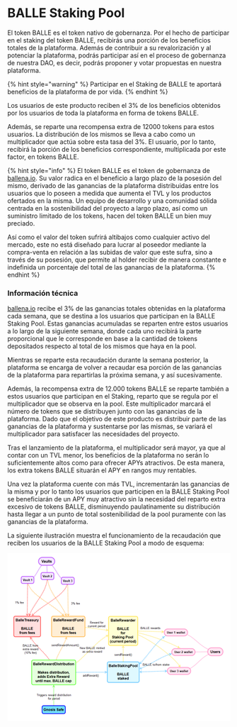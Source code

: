 # BALLE Staking Pool

El token BALLE es el token nativo de gobernanza. Por el hecho de participar en el staking del token BALLE, recibirás una porción de los beneficios totales de la plataforma. Además de contribuir a su revalorización y al potenciar la plataforma, podrás participar así en el proceso de gobernanza de nuestra DAO, es decir, podrás proponer y votar propuestas en nuestra plataforma.

{% hint style="warning" %}
Participar en el Staking de BALLE te aportará beneficios de la plataforma de por vida.
{% endhint %}

Los usuarios de este producto reciben el 3% de los beneficios obtenidos por los usuarios de toda la plataforma en forma de tokens BALLE. 

Además, se reparte una recompensa extra de 12000 tokens para estos usuarios. La distribución de los mismos se lleva a cabo como un multiplicador que actúa sobre esta tasa del 3%. El usuario, por lo tanto, recibirá la porción de los beneficios correspondiente, multiplicada por este factor, en tokens BALLE.

{% hint style="info" %}
El token BALLE es el token de gobernanza de [ballena.io](https://ballena.io/). Su valor radica en el beneficio a largo plazo de la posesión del mismo, derivado de las ganancias de la plataforma distribuidas entre los usuarios que lo poseen a medida que aumenta el TVL y los productos ofertados en la misma. Un equipo de desarrollo y una comunidad sólida centrada en la sostenibilidad del proyecto a largo plazo, así como un suministro limitado de los tokens, hacen del token BALLE un bien muy preciado. 

Así como el valor del token sufrirá altibajos como cualquier activo del mercado, este no está diseñado para lucrar al poseedor mediante la compra-venta en relación a las subidas de valor que este sufra, sino a través de su posesión, que permite al holder recibir de manera constante e indefinida un porcentaje del total de las ganancias de la plataforma.
{% endhint %}

### 

### Información técnica

[ballena.io](https://ballena.io/) recibe el 3% de las ganancias totales obtenidas en la plataforma cada semana, que se destina a los usuarios que participan en la BALLE Staking Pool. Estas ganancias acumuladas se reparten entre estos usuarios a lo largo de la siguiente semana, donde cada uno recibirá la parte proporcional que le corresponde en base a la cantidad de tokens depositados respecto al total de los mismos que haya en la pool.

Mientras se reparte esta recaudación durante la semana posterior, la plataforma se encarga de volver a  recaudar esa porción de las ganancias de la plataforma para repartirlas la próxima semana, y así sucesivamente. 

Además, la recompensa extra de 12.000 tokens BALLE se reparte también a estos usuarios que participan en el Staking, reparto que se regula por el multiplicador que se observa en la pool. Este multiplicador marcará el número de tokens que se distribuyen junto con las ganancias de la plataforma. Dado que el objetivo de este producto es distribuir parte de las ganancias de la plataforma y sustentarse por las mismas, se variará el multiplicador para satisfacer las necesidades del proyecto. 

Tras el lanzamiento de la plataforma, el multiplicador será mayor, ya que al contar con un TVL menor, los beneficios de la plataforma no serán lo suficientemente altos como para ofrecer APYs atractivos. De esta manera, los extra tokens BALLE situarán el APY en rangos muy rentables.

Una vez la plataforma cuente con más TVL, incrementarán las ganancias de la misma y por lo tanto los usuarios que participen en la BALLE Staking Pool se beneficiarán de un APY muy atractivo sin la necesidad del reparto extra excesivo de tokens BALLE, disminuyendo paulatinamente su distribución hasta llegar a un punto de total sostenibilidad de la pool puramente con las ganancias de la plataforma.

La siguiente ilustración muestra el funcionamiento de la recaudación que reciben los usuarios de la BALLE Staking Pool a modo de esquema:



![](../../.gitbook/assets/ballestaking.png)

 







